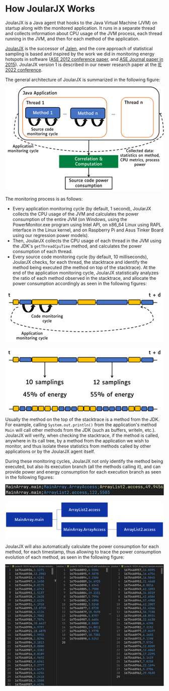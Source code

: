 # How JoularJX Works

JoularJX is a Java agent that hooks to the Java Virtual Machine (JVM) on startup along with the monitored application.
It runs in a separate thread and collects information about CPU usage of the JVM process, each thread running in the JVM, and then for each method of the application.

[JoularJX](https://www.noureddine.org/research/joular/joularjx) is the successor of [Jalen](https://www.noureddine.org/research/jalen), and the core approach of statistical sampling is based and inspired by the work we did in monitoring energy hotspots in software ([ASE 2012 conference paper](https://hal.inria.fr/hal-00715331/document), and [ASE Journal paper in 2015](https://hal.inria.fr/hal-01069142/document)).
JoularJX version 1 is described in our newer research paper at the [IE 2022 conference](https://hal.science/hal-03608223v1/document).

The general architecture of JoularJX is summarized in the following figure:

![JoularJX General Architecture](joularjx-architecture-1.png)

The monitoring process is as follows:

- Every application monitoring cycle (by default, 1 second), JoularJX collects the CPU usage of the JVM and calculates the power consumption of the entire JVM (on Windows, using the PowerMonitor.exe program using Intel API, on x86_64 Linux using RAPL interface in the Linux kernel, and on Raspberry Pi and Asus Tinker Board using our regression power models).
- Then, JoularJX collects the CPU usage of each thread in the JVM using the JDK's ```getThreadCpuTime``` method, and calculates the power consumption of each thread.
- Every source code monitoring cycle (by default, 10 milliseconds), JoularJX checks, for each thread, the stacktrace and identify the method being executed (the method on top of the stacktrace). At the end of the application monitoring cycle, JoularJX statistically analyzes the ratio of each method observed in the stacktrace, and allocate the power consumption accordingly as seen in the following figures:

![JoularJX Simplified Architecture](joularjx-architecture-2.png)

![JoularJX Simplified Approach to Monitor Power per Method](joularjx-architecture-3.png)

Usually the method on the top of the stacktrace is a method from the JDK.
For example, calling ```System.out.println()``` from the application's method ```Main``` will call other methods from the JDK (such as buffers, writeln, etc.).
JoularJX will verify, when checking the stacktrace, if the method is called, anywhere in its call tree, by a method from the application we wish to monitor, and thus isolate these statistics from methods called by other applications or by the JoularJX agent itself.

During these monitoring cycles, JoularJX not only identify the method being executed, but also its execution branch (all the methods calling it), and can provide power and energy consumption for each execution branch as seen in the following figures:

![Methods Call Tree](method-callree.png)

![Methods Call Tree](calltree.png)

JoularJX will also automatically calculate the power consumption for each method, for each timestamp, thus allowing to trace the power consumption evolution of each method, as seen in the following figure:

![Methods Power Evolution](joularjx2-evolution.png)